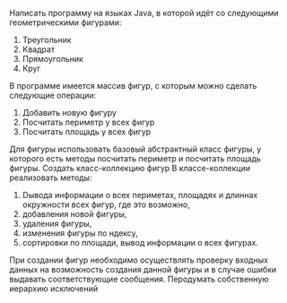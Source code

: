 Написать программу на языках Java, в которой идёт со следующими геометрическими фигурами:

1. Треугольник
2. Квадрат
3. Прямоугольник
4. Круг

В программе имеется массив фигур, с которым можно сделать следующие операции:

1. Добавить новую фигуру
2. Посчитать периметр у всех фигур
3. Посчитать площадь у всех фигур

Для фигуры использовать базовый абстрактный класс фигуры, у которого есть методы посчитать периметр и посчитать площадь фигуры.
Создать класс-коллекцию фигур В классе-коллекции реализовать методы:

1. Dывода информации о всех периметах, площадях и длиннах окружности всех фигур, где это возможно,
2. добавления новой фигуры,
3. удаления фигуры,
4. изменения фигуры по ндексу,
5. сортировки по площади, вывод информации о всех фигурах.

При создании фигур необходимо осуществлять проверку входных данных на возможность создания данной фигуры и в случае ошибки выдавать соответствующие сообщения. Перодумать собственную иерархию исключений